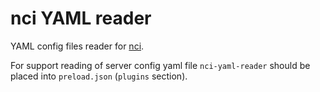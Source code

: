 # nci YAML reader

YAML config files reader for [nci](https://github.com/node-ci/nci).

For support reading of server config yaml file `nci-yaml-reader` should be
placed into `preload.json` (`plugins` section).
